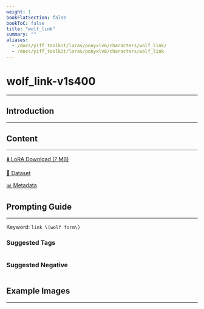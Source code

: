 ```yaml
---
weight: 1
bookFlatSection: false
bookToC: false
title: "wolf_link"
summary: ""
aliases:
  - /docs/yiff_toolkit/loras/ponyxlv6/characters/wolf_link/
  - /docs/yiff_toolkit/loras/ponyxlv6/characters/wolf_link
---
```


<!--markdownlint-disable MD025 MD033 -->

# wolf_link-v1s400

---

## Introduction

---

## Content

---

[⬇️ LoRA Download (? MB)]()

[📐 Dataset]()

[📊 Metadata]()

## Prompting Guide

---

Keyword: `link \(wolf form\)`

### Suggested Tags

```md
```

### Suggested Negative

```md
```

## Example Images

---

<div class="image-grid">
  <div class="image-grid-container">
    <a href="">
    </a>
    <a href="">
    </a>
  </div>
</div>
